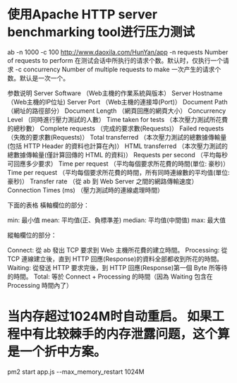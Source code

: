 # 使用Apache HTTP server benchmarking tool进行压力测试
ab -n 1000 -c 100  http://www.daoxila.com/HunYan/app
 -n requests     Number of requests to perform
在测试会话中所执行的请求个数。默认时，仅执行一个请求
-c concurrency Number of multiple requests to make
一次产生的请求个数。默认是一次一个。 

参数说明
Server Software         （Web主機的作業系統與版本）
Server Hostname         （Web主機的IP位址)
Server Port             （Web主機的連接埠(Port)）
Document Path           （網址的路徑部分）
Document Length         （網頁回應的網頁大小）
Concurrency Level       （同時進行壓力測試的人數）
Time taken for tests    （本次壓力測試所花費的總秒數）
Complete requests       （完成的要求數(Requests)）
Failed requests         （失敗的要求數(Requests)）
Total transferred       （本次壓力測試的總數據傳輸量(包括 HTTP Header 的資料也計算在內)）
HTML transferred        （本次壓力測試的總數據傳輸量(僅計算回傳的 HTML 的資料)）
Requests per second     （平均每秒可回應多少要求）
Time per request        （平均每個要求所花費的時間(單位: 豪秒)）
Time per request        （平均每個要求所花費的時間，所有同時連線數的平均值(單位: 豪秒)）
Transfer rate           （從 ab 到 Web Server 之間的網路傳輸速度）
Connection Times (ms)   （壓力測試時的連線處理時間）

下面的表格
橫軸欄位的部分：

min:      最小值
mean:     平均值(正、負標準差)
median:   平均值(中間值)
max:      最大值

縱軸欄位的部分：

Connect:       從 ab 發出 TCP 要求到 Web 主機所花費的建立時間。
Processing:    從 TCP 連線建立後，直到 HTTP 回應(Response)的資料全部都收到所花的時間。
Waiting:       從發送 HTTP 要求完後，到 HTTP 回應(Response)第一個 Byte 所等待的時間。
Total:         等於 Connect + Processing 的時間（因為 Waiting 包含在 Processing 時間內了）

# 当内存超过1024M时自动重启。 如果工程中有比较棘手的内存泄露问题，这个算是一个折中方案。
pm2 start app.js --max_memory_restart 1024M 

